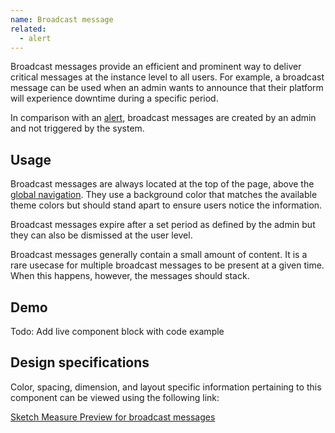 ```yaml
---
name: Broadcast message
related:
  - alert
---
```


Broadcast messages provide an efficient and prominent way to deliver critical messages at the instance level to all users. For example, a broadcast message can be used when an admin wants to announce that their platform will experience downtime during a specific period.

In comparison with an [alert](/product-components/alert), broadcast messages are created by an admin and not triggered by the system.

## Usage

Broadcast messages are always located at the top of the page, above the [global navigation](/product-regions/navigation). They use a background color that matches the available theme colors but should stand apart to ensure users notice the information.

Broadcast messages expire after a set period as defined by the admin but they can also be dismissed at the user level.

Broadcast messages generally contain a small amount of content. It is a rare usecase for multiple broadcast messages to be present at a given time. When this happens, however, the messages should stack.

## Demo

Todo: Add live component block with code example

## Design specifications

Color, spacing, dimension, and layout specific information pertaining to this component can be viewed using the following link:

[Sketch Measure Preview for broadcast messages](https://gitlab-org.gitlab.io/gitlab-design/hosted/design-gitlab-specs/broadcast-messages-spec-previews/)
